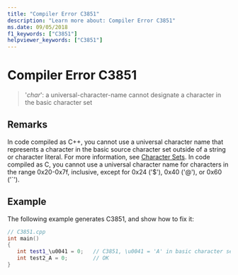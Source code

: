 ```yaml
---
title: "Compiler Error C3851"
description: "Learn more about: Compiler Error C3851"
ms.date: 09/05/2018
f1_keywords: ["C3851"]
helpviewer_keywords: ["C3851"]
---
```

# Compiler Error C3851

> '*char*': a universal-character-name cannot designate a character in the basic character set

## Remarks

In code compiled as C++, you cannot use a universal character name that represents a character in the basic source character set outside of a string or character literal. For more information, see [Character Sets](../../cpp/character-sets.md). In code compiled as C, you cannot use a universal character name for characters in the range 0x20-0x7f, inclusive, except for 0x24 ('$'), 0x40 ('\@'), or 0x60 ('\`').

## Example

The following example generates C3851, and show how to fix it:

```cpp
// C3851.cpp
int main()
{
   int test1_\u0041 = 0;   // C3851, \u0041 = 'A' in basic character set
   int test2_A = 0;        // OK
}
```
